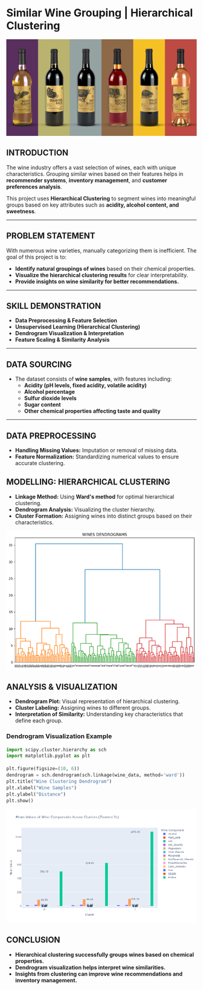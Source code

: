 # **Similar Wine Grouping | Hierarchical Clustering**  

![](wine_cover.png)

## **INTRODUCTION**  
The wine industry offers a vast selection of wines, each with unique characteristics. Grouping similar wines based on their features helps in **recommender systems**, **inventory management**, and **customer preferences analysis**.  

This project uses **Hierarchical Clustering** to segment wines into meaningful groups based on key attributes such as **acidity, alcohol content, and sweetness**.  

---

## **PROBLEM STATEMENT**  
With numerous wine varieties, manually categorizing them is inefficient. The goal of this project is to:  
- **Identify natural groupings of wines** based on their chemical properties.  
- **Visualize the hierarchical clustering results** for clear interpretability.  
- **Provide insights on wine similarity for better recommendations.**  

---

## **SKILL DEMONSTRATION**  
- **Data Preprocessing & Feature Selection**  
- **Unsupervised Learning (Hierarchical Clustering)**  
- **Dendrogram Visualization & Interpretation**  
- **Feature Scaling & Similarity Analysis**  

---

## **DATA SOURCING**  
- The dataset consists of **wine samples**, with features including:  
  - **Acidity (pH levels, fixed acidity, volatile acidity)**  
  - **Alcohol percentage**  
  - **Sulfur dioxide levels**  
  - **Sugar content**  
  - **Other chemical properties affecting taste and quality**  

---

## **DATA PREPROCESSING**  
- **Handling Missing Values:** Imputation or removal of missing data.  
- **Feature Normalization:** Standardizing numerical values to ensure accurate clustering.  

## **MODELLING: HIERARCHICAL CLUSTERING**  
- **Linkage Method:** Using **Ward's method** for optimal hierarchical clustering.  
- **Dendrogram Analysis:** Visualizing the cluster hierarchy.  
- **Cluster Formation:** Assigning wines into distinct groups based on their characteristics.  

![](dendrograms_chart.png)

## **ANALYSIS & VISUALIZATION**  
- **Dendrogram Plot:** Visual representation of hierarchical clustering.  
- **Cluster Labeling:** Assigning wines to different groups.  
- **Interpretation of Similarity:** Understanding key characteristics that define each group.  

### **Dendrogram Visualization Example**
```python
import scipy.cluster.hierarchy as sch
import matplotlib.pyplot as plt

plt.figure(figsize=(10, 6))
dendrogram = sch.dendrogram(sch.linkage(wine_data, method='ward'))
plt.title("Wine Clustering Dendrogram")
plt.xlabel("Wine Samples")
plt.ylabel("Distance")
plt.show()
```

![](clusters.png)

## **CONCLUSION**  
- **Hierarchical clustering successfully groups wines based on chemical properties.**  
- **Dendrogram visualization helps interpret wine similarities.**  
- **Insights from clustering can improve wine recommendations and inventory management.**  
